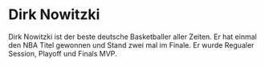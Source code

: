 # Dirk Nowitzki
Dirk Nowitzki ist der beste deutsche Basketballer aller Zeiten. Er hat einmal den NBA Titel gewonnen und Stand zwei mal im Finale. 
Er wurde Regualer Session, Playoff und Finals MVP.
